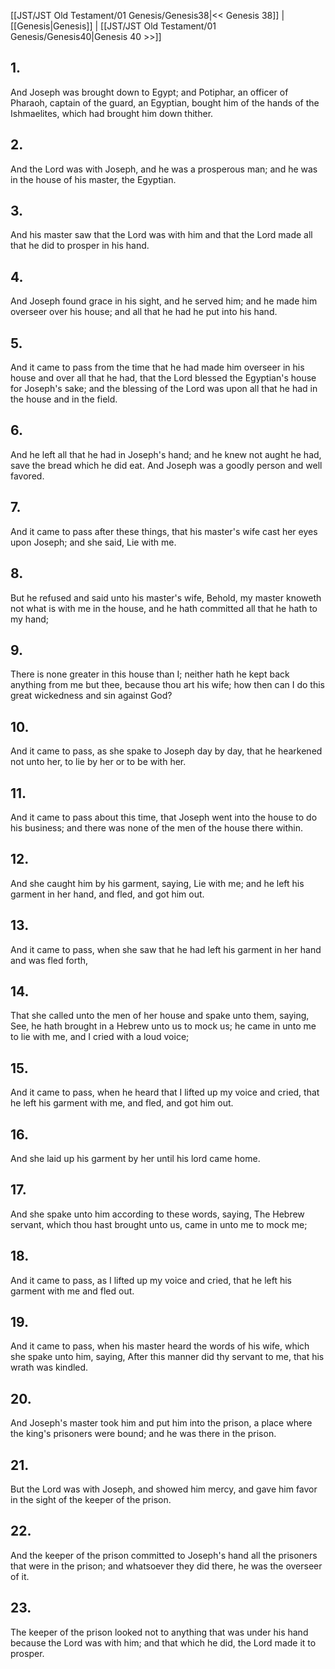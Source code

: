 [[JST/JST Old Testament/01 Genesis/Genesis38|<< Genesis 38]] | [[Genesis|Genesis]] | [[JST/JST Old Testament/01 Genesis/Genesis40|Genesis 40 >>]]
## 1.
And Joseph was brought down to Egypt; and Potiphar, an officer of Pharaoh, captain of the guard, an Egyptian, bought him of the hands of the Ishmaelites, which had brought him down thither.
## 2.
And the Lord was with Joseph, and he was a prosperous man; and he was in the house of his master, the Egyptian.
## 3.
And his master saw that the Lord was with him and that the Lord made all that he did to prosper in his hand.
## 4.
And Joseph found grace in his sight, and he served him; and he made him overseer over his house; and all that he had he put into his hand.
## 5.
And it came to pass from the time that he had made him overseer in his house and over all that he had, that the Lord blessed the Egyptian\'s house for Joseph\'s sake; and the blessing of the Lord was upon all that he had in the house and in the field.
## 6.
And he left all that he had in Joseph\'s hand; and he knew not aught he had, save the bread which he did eat. And Joseph was a goodly person and well favored.
## 7.
And it came to pass after these things, that his master\'s wife cast her eyes upon Joseph; and she said, Lie with me.
## 8.
But he refused and said unto his master\'s wife, Behold, my master knoweth not what is with me in the house, and he hath committed all that he hath to my hand;
## 9.
There is none greater in this house than I; neither hath he kept back anything from me but thee, because thou art his wife; how then can I do this great wickedness and sin against God?
## 10.
And it came to pass, as she spake to Joseph day by day, that he hearkened not unto her, to lie by her or to be with her.
## 11.
And it came to pass about this time, that Joseph went into the house to do his business; and there was none of the men of the house there within.
## 12.
And she caught him by his garment, saying, Lie with me; and he left his garment in her hand, and fled, and got him out.
## 13.
And it came to pass, when she saw that he had left his garment in her hand and was fled forth,
## 14.
That she called unto the men of her house and spake unto them, saying, See, he hath brought in a Hebrew unto us to mock us; he came in unto me to lie with me, and I cried with a loud voice;
## 15.
And it came to pass, when he heard that I lifted up my voice and cried, that he left his garment with me, and fled, and got him out.
## 16.
And she laid up his garment by her until his lord came home.
## 17.
And she spake unto him according to these words, saying, The Hebrew servant, which thou hast brought unto us, came in unto me to mock me;
## 18.
And it came to pass, as I lifted up my voice and cried, that he left his garment with me and fled out.
## 19.
And it came to pass, when his master heard the words of his wife, which she spake unto him, saying, After this manner did thy servant to me, that his wrath was kindled.
## 20.
And Joseph\'s master took him and put him into the prison, a place where the king\'s prisoners were bound; and he was there in the prison.
## 21.
But the Lord was with Joseph, and showed him mercy, and gave him favor in the sight of the keeper of the prison.
## 22.
And the keeper of the prison committed to Joseph\'s hand all the prisoners that were in the prison; and whatsoever they did there, he was the overseer of it.
## 23.
The keeper of the prison looked not to anything that was under his hand because the Lord was with him; and that which he did, the Lord made it to prosper.


